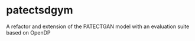 # patectsdgym
A refactor and extension of the PATECTGAN model with an evaluation suite based on OpenDP
